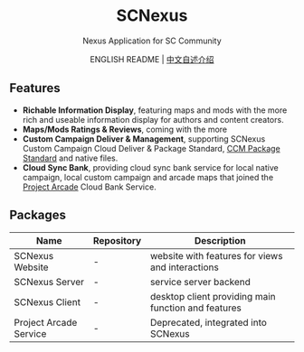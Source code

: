 <div align="center">
  <!-- <a href="">
    <img src="" width="150">
  </a> -->
  <h1>SCNexus</h1>
  <p>Nexus Application for SC Community</p>
  <p>
    ENGLISH README | 
    <a href="https://github.com/MengLuoRJ/scnexus/blob/main/README.zhCN.md">中文自述介绍</a>
  </p>
</div>

## Features

- **Richable Information Display**, featuring maps and mods with the more rich and useable information display for authors and content creators.
- **Maps/Mods Ratings & Reviews**, coming with the more
- **Custom Campaign Deliver & Management**, supporting SCNexus Custom Campaign Cloud Deliver & Package Standard, [CCM Package Standard](https://github.com/7thAce/SC2CCM) and native files.
- **Cloud Sync Bank**, providing cloud sync bank service for local native campaign, local custom campaign and arcade maps that joined the [Project Arcade](https://arcade.aiur.tech/) Cloud Bank Service.


## Packages

| Name | Repository | Description | 
| ----------- | ----------- | --------- |
| SCNexus Website | - | website with features for views and interactions |
| SCNexus Server | - | service server backend  |
| SCNexus Client | - | desktop client providing main function and features |
| Project Arcade Service | - | Deprecated, integrated into SCNexus |

